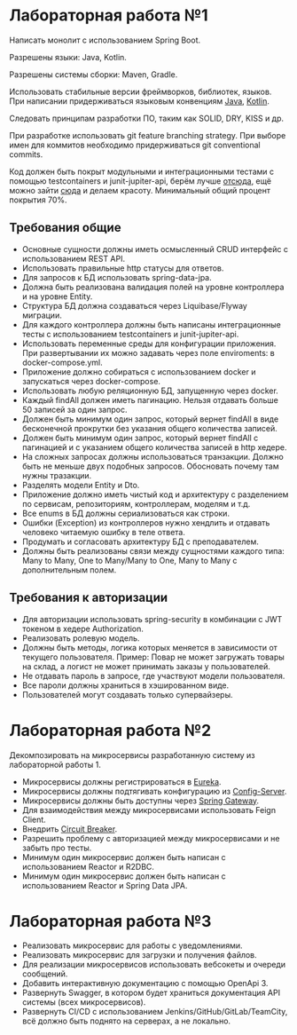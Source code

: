 # Лабораторная работа №1

Написать монолит с использованием Spring Boot.

Разрешены языки: Java, Kotlin.

Разрешены системы сборки: Maven, Gradle.

Использовать стабильные версии фреймворков, библиотек, языков. При написании придерживаться языковым конвенциям [Java](https://www.oracle.com/java/technologies/javase/codeconventions-contents.html), [Kotlin](https://kotlinlang.org/docs/coding-conventions.html).

Следовать принципам разработки ПО, таким как SOLID, DRY, KISS и др.

При разработке использовать git feature branching strategy. При выборе имен для коммитов необходимо придерживаться git conventional commits.

Код должен быть покрыт модульными и интеграционными тестами с помощью testcontainers и junit-jupiter-api, берём лучше [отсюда](https://se.ifmo.ru/courses/testing), ещё можно зайти [сюда](https://docs.google.com/presentation/d/1tcPapWwmrAb0Ju88OILOAiOShcTVbHrvw9ZFii2bLpI/edit?usp=sharing) и делаем красоту. Минимальный общий процент покрытия 70%.

## Требования общие

 - Основные сущности должны иметь осмысленный CRUD интерфейс с использованием REST API.
 - Использовать правильные http статусы для ответов.
 - Для запросов к БД использовать spring-data-jpa.
 - Должна быть реализована валидация полей на уровне контроллера и на уровне Entity.
 - Структура БД должна создаваться через Liquibase/Flyway миграции.
 - Для каждого контроллера должны быть написаны интеграционные тесты с использованием testcontainers и junit-jupiter-api.
 - Использовать переменные среды для конфигурации приложения. При развертывании их можно задавать через поле enviroments: в docker-compose.yml.
 - Приложение должно собираться с использованием docker и запускаться через docker-compose.
 - Использовать любую реляционную БД, запущенную через docker.
 - Каждый findAll должен иметь пагинацию. Нельзя отдавать больше 50 записей за один запрос.
 - Должен быть минимум один запрос, который вернет findAll в виде бесконечной прокрутки без указания общего количества записей.
 - Должен быть минимум один запрос, который вернет findAll с пагинацией и с указанием общего количества записей в http хедере.
 - На сложных запросах должны использоваться транзакции. Должно быть не меньше двух подобных запросов. Обосновать почему там нужны тразакции.
 - Разделять модели Entity и Dto.
 - Приложение должно иметь чистый код и архитектуру с разделением по сервисам, репозиториям, контроллерам, моделям и т.д.
 - Все enums в БД должны сериализоваться как строки.
 - Ошибки (Exception) из контроллеров нужно хендлить и отдавать человеко читаемую ошибку в теле ответа.
 - Продумать и согласовать архитектуру БД с преподавателем.
 - Должны быть реализованы связи между сущностями каждого типа: Many to Many, One to Many/Many to One, Many to Many с дополнительным полем.

## Требования к авторизации

 - Для авторизации использовать spring-security в комбинации с JWT токеном в хедере Authorization.
 - Реализовать ролевую модель.
 - Должны быть методы, логика которых меняется в зависимости от текущего пользователя. Пример: Повар не может загружать товары на склад, а логист не может принимать заказы у пользователей.
 - Не отдавать пароль в запросе, где участвуют модели пользователя.
 - Все пароли должны храниться в хэшированном виде.
 - Пользователей могут создавать только супервайзеры.


# Лабораторная работа №2

Декомпозировать на микросервисы разработанную систему из лабораторной работы 1.

 - Микросервисы должны регистрироваться в [Eureka](https://spring.io/projects/spring-cloud-netflix).
 - Микросервисы должны подтягивать конфигурацию из [Config-Server](https://spring.io/projects/spring-cloud-config).
 - Микросервисы должны быть доступны через [Spring Gateway](https://spring.io/projects/spring-cloud-gateway).
 - Для взаимодействия между микросервисами использовать Feign Client.
 - Внедрить [Circuit Breaker](https://cloud.spring.io/spring-cloud-netflix/multi/multi__circuit_breaker_hystrix_clients.html).
 - Разрешить проблему с авторизацией между микросервисами и не забыть про тесты.
 - Минимум один микросервис должен быть написан с использованием Reactor и R2DBC.
 - Минимум один микросервис должен быть написан с использованием Reactor и Spring Data JPA.


# Лабораторная работа №3

 - Реализовать микросервис для работы с уведомлениями.
 - Реализовать микросервис для загрузки и получения файлов.
 - Для реализации микросервисов использовать вебсокеты и очереди сообщений.
 - Добавить интерактивную документацию с помощью OpenApi 3.
 - Развернуть Swagger, в котором будет храниться документация API системы (всех микросервисов).
 - Развернуть CI/CD с использованием Jenkins/GitHub/GitLab/TeamCity, всё должно быть поднято на серверах, а не локально.
